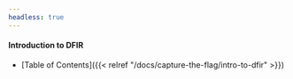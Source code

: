 ```yaml
---
headless: true
---
```


#### Introduction to DFIR
- [Table of Contents]({{< relref "/docs/capture-the-flag/intro-to-dfir" >}})